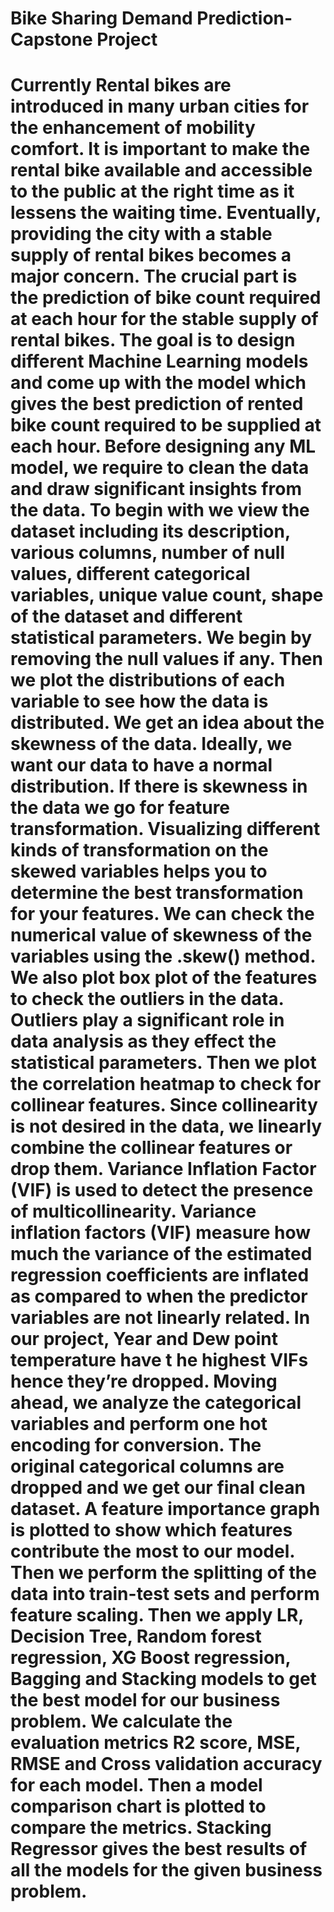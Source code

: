 # Bike Sharing Demand Prediction-Capstone Project
# Currently Rental bikes are introduced in many urban cities for the enhancement of mobility comfort. It is important to make the rental bike available and accessible to the public at the right time as it lessens the waiting time. Eventually, providing the city with a stable supply of rental bikes becomes a major concern. The crucial part is the prediction of bike count required at each hour for the stable supply of rental bikes. The goal is to design different Machine Learning models and come up with the model which gives the best prediction of rented bike count required to be supplied at each hour. Before designing any ML model, we require to clean the data and draw significant insights from the data. To begin with we view the dataset including its description, various columns, number of null values, different categorical variables, unique value count, shape of the dataset and different statistical parameters. We begin by removing the null values if any. Then we plot the distributions of each variable to see how the data is distributed. We get an idea about the skewness of the data. Ideally, we want our data to have a normal distribution. If there is skewness in the data we go for feature transformation. Visualizing different kinds of transformation on the skewed variables helps you to determine the best transformation for your features. We can check the numerical value of skewness of the variables using the .skew() method. We also plot box plot of the features to check the outliers in the data. Outliers play a significant role in data analysis as they effect the statistical parameters. Then we plot the correlation heatmap to check for collinear features. Since collinearity is not desired in the data, we linearly combine the collinear features or drop them. Variance Inflation Factor (VIF) is used to detect the presence of multicollinearity. Variance inflation factors (VIF) measure how much the variance of the estimated regression coefficients are inflated as compared to when the predictor variables are not linearly related. In our project, Year and Dew point temperature have t he highest VIFs hence they’re dropped. Moving ahead, we analyze the categorical variables and perform one hot encoding for conversion. The original categorical columns are dropped and we get our final clean dataset. A feature importance graph is plotted to show which features contribute the most to our model. Then we perform the splitting of the data into train-test sets and perform feature scaling. Then we apply LR, Decision Tree, Random forest regression, XG Boost regression, Bagging and Stacking models to get the best model for our business problem. We calculate the evaluation metrics R2 score, MSE, RMSE and Cross validation accuracy for each model. Then a model comparison chart is plotted to compare the metrics. Stacking Regressor gives the best results of all the models for the given business problem.

